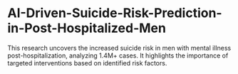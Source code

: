 # AI-Driven-Suicide-Risk-Prediction-in-Post-Hospitalized-Men
This research uncovers the increased suicide risk in men with mental illness post-hospitalization, analyzing 1.4M+ cases. It highlights the importance of targeted interventions based on identified risk factors.
